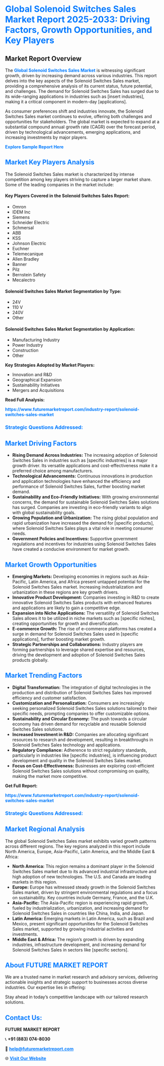 <h1 style="color: #007BFF;">Global Solenoid Switches Sales Market Report 2025-2033: Driving Factors, Growth Opportunities, and Key Players</h1>

<section id="overview">
<h2>Market Report Overview</h2>
<p>The <a href="https://www.futuremarketreport.com/industry-report/solenoid-switches-sales-market" style="color: #007BFF; text-decoration: none;"><strong>Global Solenoid Switches Sales Market</strong></a> is witnessing significant growth, driven by increasing demand across various industries. This report delves into the key aspects of the Solenoid Switches Sales market, providing a comprehensive analysis of its current status, future potential, and challenges. The demand for Solenoid Switches Sales has surged due to its wide-ranging applications in industries such as [insert industries], making it a critical component in modern-day [applications].</p>
<p>As consumer preferences shift and industries innovate, the Solenoid Switches Sales market continues to evolve, offering both challenges and opportunities for stakeholders. The global market is expected to expand at a substantial compound annual growth rate (CAGR) over the forecast period, driven by technological advancements, emerging applications, and increasing investments by major players.</p>
</section>

<section id="overview">
<p><a href="https://www.futuremarketreport.com/request-sample/reportId=105061" style="color: #007BFF; text-decoration: none;"><strong>Explore Sample Report Here</strong></a></p>
</section>

<section id="key-players">
<h2 style="color: #007BFF;">Market Key Players Analysis</h2>
<p>The Solenoid Switches Sales market is characterized by intense competition among key players striving to capture a larger market share. Some of the leading companies in the market include:</p>
<h4>Key Players Covered in the Solenoid Switches Sales Report:</h4>
<ul><li>Omron</li><li>IDEM Inc</li><li>Siemens</li><li>Schneider Electric</li><li>Schmersal</li><li>ABB</li><li>KSS</li><li>Johnson Electric</li><li>Euchner</li><li>Telemecanique</li><li>Allen Bradley</li><li>Banner</li><li>Pilz</li><li>Bernstein Safety</li><li>Mecalectro</li></ul>
<h4>Solenoid Switches Sales Market Segmentation by Type:</h4>
<ul><li>24V</li><li>110 V</li><li>240V</li><li>Other</li></ul>

<h4>Solenoid Switches Sales Market Segmentation by Application:</h4>
<ul><li>Manufacturing Industry</li><li>Power Industry</li><li>Construction</li><li>Other</li></ul>
<p><strong>Key Strategies Adopted by Market Players:</strong></p>
<ul>
<li>Innovation and R&D</li>
<li>Geographical Expansion</li>
<li>Sustainability Initiatives</li>
<li>Mergers and Acquisitions</li>
</ul>
</section>

<section>
<p><strong>Read Full Analysis: </strong></p><a href="https://www.futuremarketreport.com/industry-report/solenoid-switches-sales-market" style="color: #007BFF; text-decoration: none;"><strong>https://www.futuremarketreport.com/industry-report/solenoid-switches-sales-market</strong></a>
<h3 style="color: #007BFF;">Strategic Questions Addressed:</h3>
</section>

<section id="driving-factors">
<h2 style="color: #007BFF;">Market Driving Factors</h2>
<ul>
<li><strong>Rising Demand Across Industries:</strong> The increasing adoption of Solenoid Switches Sales in industries such as [specific industries] is a major growth driver. Its versatile applications and cost-effectiveness make it a preferred choice among manufacturers.</li>
<li><strong>Technological Advancements:</strong> Continuous innovations in production and application technologies have enhanced the efficiency and performance of Solenoid Switches Sales, further boosting market demand.</li>
<li><strong>Sustainability and Eco-Friendly Initiatives:</strong> With growing environmental concerns, the demand for sustainable Solenoid Switches Sales solutions has surged. Companies are investing in eco-friendly variants to align with global sustainability goals.</li>
<li><strong>Growing Population and Urbanization:</strong> The rising global population and rapid urbanization have increased the demand for [specific products], where Solenoid Switches Sales plays a vital role in meeting consumer needs.</li>
<li><strong>Government Policies and Incentives:</strong> Supportive government regulations and incentives for industries using Solenoid Switches Sales have created a conducive environment for market growth.</li>
</ul>
</section>

<section id="growth-opportunities">
<h2 style="color: #007BFF;">Market Growth Opportunities</h2>
<ul>
<li><strong>Emerging Markets:</strong> Developing economies in regions such as Asia-Pacific, Latin America, and Africa present untapped potential for the Solenoid Switches Sales market. Increasing industrialization and urbanization in these regions are key growth drivers.</li>
<li><strong>Innovative Product Development:</strong> Companies investing in R&D to create innovative Solenoid Switches Sales products with enhanced features and applications are likely to gain a competitive edge.</li>
<li><strong>Expansion into Niche Applications:</strong> The versatility of Solenoid Switches Sales allows it to be utilized in niche markets such as [specific niches], creating opportunities for growth and diversification.</li>
<li><strong>E-commerce Growth:</strong> The rise of e-commerce platforms has created a surge in demand for Solenoid Switches Sales used in [specific applications], further boosting market growth.</li>
<li><strong>Strategic Partnerships and Collaborations:</strong> Industry players are forming partnerships to leverage shared expertise and resources, driving the development and adoption of Solenoid Switches Sales products globally.</li>
</ul>
</section>

<section id="trending-factors">
<h2 style="color: #007BFF;">Market Trending Factors</h2>
<ul>
<li><strong>Digital Transformation:</strong> The integration of digital technologies in the production and distribution of Solenoid Switches Sales has improved efficiency and customer satisfaction.</li>
<li><strong>Customization and Personalization:</strong> Consumers are increasingly seeking personalized Solenoid Switches Sales solutions tailored to their specific needs, prompting companies to offer customizable options.</li>
<li><strong>Sustainability and Circular Economy:</strong> The push towards a circular economy has driven demand for recyclable and reusable Solenoid Switches Sales solutions.</li>
<li><strong>Increased Investment in R&D:</strong> Companies are allocating significant resources to research and development, resulting in breakthroughs in Solenoid Switches Sales technology and applications.</li>
<li><strong>Regulatory Compliance:</strong> Adherence to strict regulatory standards, particularly in industries like [specific industries], is influencing product development and quality in the Solenoid Switches Sales market.</li>
<li><strong>Focus on Cost-Effectiveness:</strong> Businesses are exploring cost-efficient Solenoid Switches Sales solutions without compromising on quality, making the market more competitive.</li>
</ul>
</section>

<section>
<p><strong>Get Full Report: </strong></p><a href="https://www.futuremarketreport.com/industry-report/solenoid-switches-sales-market" style="color: #007BFF; text-decoration: none;"><strong>https://www.futuremarketreport.com/industry-report/solenoid-switches-sales-market</strong></a>
<h3 style="color: #007BFF;">Strategic Questions Addressed:</h3>
</section>


<section id="regional-analysis">
<h2 style="color: #007BFF;">Market Regional Analysis</h2>
<p>The global Solenoid Switches Sales market exhibits varied growth patterns across different regions. The key regions analyzed in this report include North America, Europe, Asia-Pacific, Latin America, and the Middle East & Africa:</p>
<ul>
<li><strong>North America:</strong> This region remains a dominant player in the Solenoid Switches Sales market due to its advanced industrial infrastructure and high adoption of new technologies. The U.S. and Canada are leading markets in this region.</li>
<li><strong>Europe:</strong> Europe has witnessed steady growth in the Solenoid Switches Sales market, driven by stringent environmental regulations and a focus on sustainability. Key countries include Germany, France, and the U.K.</li>
<li><strong>Asia-Pacific:</strong> The Asia-Pacific region is experiencing rapid growth, fueled by industrialization, urbanization, and increasing demand for Solenoid Switches Sales in countries like China, India, and Japan.</li>
<li><strong>Latin America:</strong> Emerging markets in Latin America, such as Brazil and Mexico, present significant opportunities for the Solenoid Switches Sales market, supported by growing industrial activities and investments.</li>
<li><strong>Middle East & Africa:</strong> The region’s growth is driven by expanding industries, infrastructure development, and increasing demand for Solenoid Switches Sales in sectors like [specific sectors].</li>
</ul>
</section>

<footer>
<h2 style="color: #007BFF;">About FUTURE MARKET REPORT</h2>
<p>We are a trusted name in market research and advisory services, delivering actionable insights and strategic support to businesses across diverse industries. Our expertise lies in offering:</p>

<p>Stay ahead in today’s competitive landscape with our tailored research solutions.</p>

<h2 style="color: #007BFF;">Contact Us:</h2>
<p><strong>FUTURE MARKET REPORT</strong></p>
<p>📞 <strong>+91 (883) 074-8030</strong></p>
<p>📧 <strong><a href="mailto:help@futuremarketreport.com" style="color: #007BFF;">help@futuremarketreport.com</a></strong></p>
<p>🌐 <strong><a href="https://www.futuremarketreport.com/" style="color: #007BFF;">Visit Our Website</a></strong></p>
</footer>